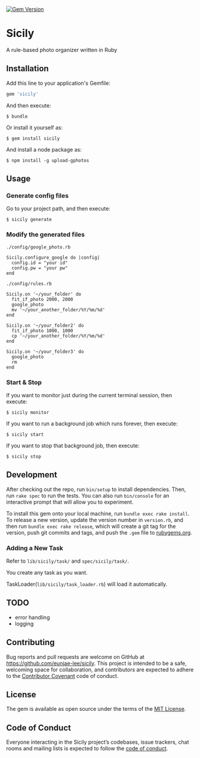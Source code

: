 [![Gem Version](https://badge.fury.io/rb/sicily.svg)](https://badge.fury.io/rb/sicily)

# Sicily

A rule-based photo organizer written in Ruby

## Installation

Add this line to your application's Gemfile:

```ruby
gem 'sicily'
```

And then execute:

    $ bundle

Or install it yourself as:

    $ gem install sicily

And install a node package as:

    $ npm install -g upload-gphotos

## Usage

### Generate config files

Go to your project path, and then execute:

    $ sicily generate

### Modify the generated files

`./config/google_photo.rb`

    Sicily.configure_google do |config|
      config.id = "your id"
      config.pw = "your pw"
    end

`./config/rules.rb`

    Sicily.on '~/your_folder' do
      fit_if_photo 2000, 2000
      google_photo
      mv '~/your_another_folder/%Y/%m/%d'
    end
    
    Sicily.on '~/your_folder2' do
      fit_if_photo 1000, 1000
      cp '~/your_another_folder/%Y/%m/%d'
    end
    
    Sicily.on '~/your_folder3' do
      google_photo
      rm
    end

### Start & Stop

If you want to monitor just during the current terminal session, then execute:

    $ sicily monitor
    
If you want to run a background job which runs forever, then execute:

    $ sicily start
    
If you want to stop that background job, then execute:

    $ sicily stop

## Development

After checking out the repo, run `bin/setup` to install dependencies. Then, run `rake spec` to run the tests. You can also run `bin/console` for an interactive prompt that will allow you to experiment.

To install this gem onto your local machine, run `bundle exec rake install`. To release a new version, update the version number in `version.rb`, and then run `bundle exec rake release`, which will create a git tag for the version, push git commits and tags, and push the `.gem` file to [rubygems.org](https://rubygems.org).

### Adding a New Task

Refer to `lib/sicily/task/` and `spec/sicily/task/`.

You create any task as you want.

TaskLoader(`lib/sicily/task_loader.rb`) will load it automatically.

## TODO
* error handling
* logging

## Contributing

Bug reports and pull requests are welcome on GitHub at https://github.com/eunjae-lee/sicily. This project is intended to be a safe, welcoming space for collaboration, and contributors are expected to adhere to the [Contributor Covenant](http://contributor-covenant.org) code of conduct.

## License

The gem is available as open source under the terms of the [MIT License](https://opensource.org/licenses/MIT).

## Code of Conduct

Everyone interacting in the Sicily project’s codebases, issue trackers, chat rooms and mailing lists is expected to follow the [code of conduct](https://github.com/eunjae-lee/sicily/blob/master/CODE_OF_CONDUCT.md).
